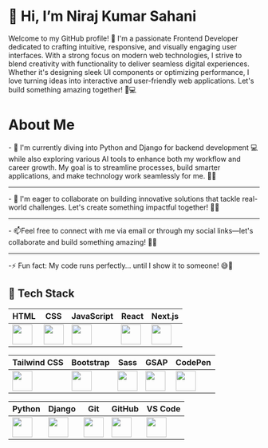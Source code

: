 <h1>👋 Hi, I’m Niraj Kumar Sahani </h1>
Welcome to my GitHub profile! 👋 I'm a passionate Frontend Developer dedicated to crafting intuitive, responsive, and visually engaging user interfaces. With a strong focus on modern web technologies, I strive to blend creativity with functionality to deliver seamless digital experiences. Whether it's designing sleek UI components or optimizing performance, I love turning ideas into interactive and user-friendly web applications. Let's build something amazing together! 🚀💻
<h1> About Me</h1>
- 🌱 I'm currently diving into Python and Django for backend development 💻 while also exploring various AI tools to enhance both my workflow and career growth. My goal is to streamline processes, build smarter applications, and make technology work seamlessly for me. 🚀😆
<hr>
- 💞️ I'm eager to collaborate on building innovative solutions that tackle real-world challenges. Let's create something impactful together! 🚀💡
<hr>
- 📫Feel free to connect with me via email or through my social links—let's collaborate and build something amazing! 📩🚀
<hr>

-⚡ Fun fact: My code runs perfectly… until I show it to someone! 😅🔧
## 🚀 Tech Stack  

| HTML | CSS | JavaScript | React | Next.js |
|------|-----|-----------|-------|---------|
| <img src="https://cdn.jsdelivr.net/gh/devicons/devicon/icons/html5/html5-original.svg" width="40"/> | <img src="https://cdn.jsdelivr.net/gh/devicons/devicon/icons/css3/css3-original.svg" width="40"/> | <img src="https://cdn.jsdelivr.net/gh/devicons/devicon/icons/javascript/javascript-original.svg" width="40"/> | <img src="https://cdn.jsdelivr.net/gh/devicons/devicon/icons/react/react-original.svg" width="40"/> | <img src="https://cdn.jsdelivr.net/gh/devicons/devicon/icons/nextjs/nextjs-original.svg" width="40"/> |

| Tailwind CSS | Bootstrap | Sass | GSAP | CodePen |
|-------------|----------|------|------|---------|
| <img src="https://cdn.jsdelivr.net/gh/devicons/devicon/icons/tailwindcss/tailwindcss-original.svg" width="40"/> | <img src="https://cdn.jsdelivr.net/gh/devicons/devicon/icons/bootstrap/bootstrap-original.svg" width="40"/> | <img src="https://cdn.jsdelivr.net/gh/devicons/devicon/icons/sass/sass-original.svg" width="40"/> | <img src="https://upload.wikimedia.org/wikipedia/commons/3/39/GSAP_Logo.svg" width="40"/> | <img src="https://cdn.jsdelivr.net/gh/devicons/devicon/icons/codepen/codepen-original.svg" width="40"/> |

| Python | Django | Git | GitHub | VS Code |
|--------|--------|-----|--------|---------|
| <img src="https://cdn.jsdelivr.net/gh/devicons/devicon/icons/python/python-original.svg" width="40"/> | <img src="https://cdn.jsdelivr.net/gh/devicons/devicon/icons/django/django-original.svg" width="40"/> | <img src="https://cdn.jsdelivr.net/gh/devicons/devicon/icons/git/git-original.svg" width="40"/> | <img src="https://cdn.jsdelivr.net/gh/devicons/devicon/icons/github/github-original.svg" width="40"/> | <img src="https://cdn.jsdelivr.net/gh/devicons/devicon/icons/vscode/vscode-original.svg" width="40"/> |






<!---
niraj715/niraj715 is a ✨ special ✨ repository because its `README.md` (this file) appears on your GitHub profile.
You can click the Preview link to take a look at your changes.
--->
